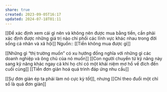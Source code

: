 ```yaml
---
share: true
created: 2023-09-05T16:17
updated: 2024-07-18T01:11
---
```

[[Để xác định xem cái gì nên và không nên được mua bằng tiền, cần phải xác định được những giá trị nào chi phối các lĩnh vực khác nhau trong đời sống cá nhân và xã hội]]
Nguồn:: [[Tiền không mua được gì]]

[[Những gì “thị trường muốn” có xu hướng đồng nghĩa với những gì các doanh nghiệp và ông chủ của nó muốn]]
[[Con người chuyển từ kỹ năng này sang kỹ năng khác ngay cả khi họ chỉ có một khái niệm mơ hồ về đích đến cuối cùng]]
[[Tiền đơn giản hoá quá trình đáp ứng nhu cầu]]

[[Sự đơn giản ép ta phải làm nó cực kỳ tốt]], nhưng [[Chỉ theo đuổi một chỉ số là quá đơn giản]]